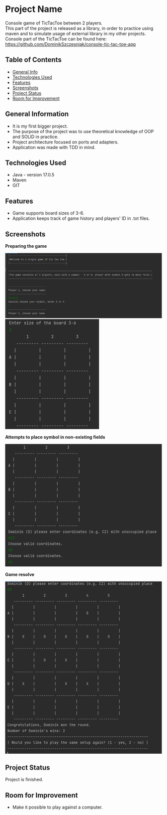 # Project Name
Console game of TicTacToe between 2 players.        
This part of the project is released as a library, in order to practice using maven and to simulate usage of external 
library in my other projects. Console part of the TicTacToe can be found here: https://github.com/DominikSzczesniak/console-tic-tac-toe-app

## Table of Contents
* [General Info](#general-information)
* [Technologies Used](#technologies-used)
* [Features](#features)
* [Screenshots](#screenshots)
* [Project Status](#project-status)
* [Room for Improvement](#room-for-improvement)



## General Information
- It is my first bigger project.
- The purpose of the project was to use theoretical knowledge of OOP and SOLID in practice.
- Project architecture focused on ports and adapters.
- Application was made with TDD in mind.


## Technologies Used
- Java - version 17.0.5
- Maven
- GIT


## Features
- Game supports board sizes of 3-6.
- Application keeps track of game history and players' ID in .txt files.


## Screenshots
**Preparing the game** 

![img_1.png](resources/img_1.png) 
![img.png](resources/img.png)

**Attempts to place symbol in non-existing fields**

![img_2.png](resources/img_2.png)

**Game resolve**

![img_3.png](resources/img_3.png)

## Project Status
Project is finished.


## Room for Improvement
- Make it possible to play against a computer.